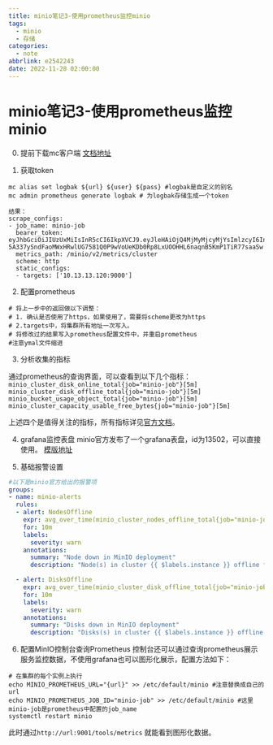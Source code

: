 ```yaml
---
title: minio笔记3-使用prometheus监控minio
tags:
  - minio
  - 存储
categories:
  - note
abbrlink: e2542243
date: 2022-11-28 02:00:00
---
```


# minio笔记3-使用prometheus监控minio
0. 提前下载mc客户端
[文档地址](https://min.io/docs/minio/linux/reference/minio-mc.html)

1. 获取token
```shell
mc alias set logbak ${url} ${user} ${pass} #logbak是自定义的别名
mc admin prometheus generate logbak # 为logbak存储生成一个token

结果：
scrape_configs:
- job_name: minio-job
  bearer_token: eyJhbGciOiJIUzUxMiIsInR5cCI6IkpXVCJ9.eyJleHAiOjQ4MjMyMjcyMjYsImlzcyI6InByb21ldGhldXMiLCJzdWIiOiJsb2diYWsifQ.2ph5f8GenNRH8vV-5A337ySndFaoMWxHRwlUG7581Q0P9wVoUeKDb0Rp8LxUOOHHL6naqnB5KmP1TiR77saaSw
  metrics_path: /minio/v2/metrics/cluster
  scheme: http
  static_configs:
  - targets: ['10.13.13.120:9000']

```

2. 配置prometheus
```shell
# 将上一步中的返回做以下调整：
# 1. 确认是否使用了https，如果使用了，需要将scheme更改为https
# 2.targets中，将集群所有地址一次写入。
# 将修改过的结果写入prometheus配置文件中，并重启prometheus
#注意ymal文件缩进

```

3. 分析收集的指标

通过prometheus的查询界面，可以查看到以下几个指标：
`minio_cluster_disk_online_total{job="minio-job"}[5m]`
`minio_cluster_disk_offline_total{job="minio-job"}[5m]`
`minio_bucket_usage_object_total{job="minio-job"}[5m]`
`minio_cluster_capacity_usable_free_bytes{job="minio-job"}[5m]`

上述四个是值得关注的指标，所有指标详见[官方文档](https://min.io/docs/minio/linux/operations/monitoring/metrics-and-alerts.html#minio-metrics-and-alerts-available-metrics)。

4. grafana监控表盘
minio官方发布了一个grafana表盘，id为13502，可以直接使用。
[模版地址](https://grafana.com/grafana/dashboards/13502-minio-dashboard/)

5. 基础报警设置

```yaml
#以下是minio官方给出的报警项
groups:
- name: minio-alerts
  rules:
  - alert: NodesOffline
    expr: avg_over_time(minio_cluster_nodes_offline_total{job="minio-job"}[5m]) > 0
    for: 10m
    labels:
      severity: warn
    annotations:
      summary: "Node down in MinIO deployment"
      description: "Node(s) in cluster {{ $labels.instance }} offline for more than 5 minutes"

  - alert: DisksOffline
    expr: avg_over_time(minio_cluster_disk_offline_total{job="minio-job"}[5m]) > 0
    for: 10m
    labels:
      severity: warn
    annotations:
      summary: "Disks down in MinIO deployment"
      description: "Disks(s) in cluster {{ $labels.instance }} offline for more than 5 minutes"
```

6. 配置MinIO控制台查询Prometheus
控制台还可以通过查询prometheus展示服务监控数据，不使用grafana也可以图形化展示，配置方法如下：
```shell
# 在集群的每个实例上执行
echo MINIO_PROMETHEUS_URL="{url}" >> /etc/default/minio #注意替换成自己的url
echo MINIO_PROMETHEUS_JOB_ID="minio-job" >> /etc/default/minio #这里minio-job是prometheus中配置的job_name
systemctl restart minio
```
此时通过`http://url:9001/tools/metrics` 就能看到图形化数据。